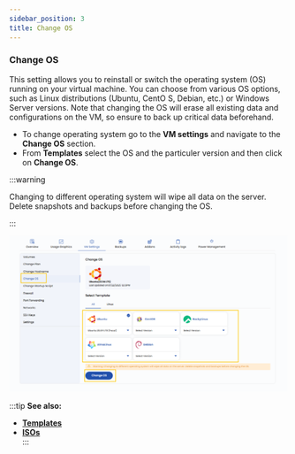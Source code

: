 ```yaml
---
sidebar_position: 3
title: Change OS
---
```


### **Change OS**

This setting allows you to reinstall or switch the operating system (OS) running on your virtual machine. You can choose from various OS options, such as Linux distributions (Ubuntu, CentO    S, Debian, etc.) or Windows Server versions. Note that changing the OS will erase all existing data and configurations on the VM, so ensure to back up critical data beforehand.

- To change operating system go to the **VM settings** and navigate to the **Change OS** section. 
- From **Templates** select the OS and the particuler version and then click on **Change OS**.

:::warning

Changing to different operating system will wipe all data on the server. Delete snapshots and backups before changing the OS.

:::

![alt text](../images/stackconsole-vm-settings-change-os.png)

:::tip
**See also:**  
- **[Templates](../../../Templates/Create%20Templates.md)**  
- **[ISOs](../../../ISOs/Import%20ISO.md)**  
:::